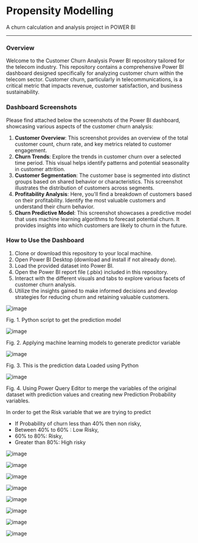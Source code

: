# Propensity Modelling
A churn calculation and analysis project in POWER BI

---

### Overview
Welcome to the Customer Churn Analysis Power BI repository tailored for the telecom industry. This repository contains a comprehensive Power BI dashboard designed specifically for analyzing customer churn within the telecom sector. Customer churn, particularly in telecommunications, is a critical metric that impacts revenue, customer satisfaction, and business sustainability.


### Dashboard Screenshots
Please find attached below the screenshots of the Power BI dashboard, showcasing various aspects of the customer churn analysis:
1.	**Customer Overview**: This screenshot provides an overview of the total customer count, churn rate, and key metrics related to customer engagement.
2.	**Churn Trends**: Explore the trends in customer churn over a selected time period. This visual helps identify patterns and potential seasonality in customer attrition.
3.	**Customer Segmentation**: The customer base is segmented into distinct groups based on shared behavior or characteristics. This screenshot illustrates the distribution of customers across segments.
4.	**Profitability Analysis**: Here, you'll find a breakdown of customers based on their profitability. Identify the most valuable customers and understand their churn behavior.
5.	**Churn Predictive Model**: This screenshot showcases a predictive model that uses machine learning algorithms to forecast potential churn. It provides insights into which customers are likely to churn in the future.

### How to Use the Dashboard
1.	Clone or download this repository to your local machine.
2.	Open Power BI Desktop (download and install if not already done).
3.	Load the provided dataset into Power BI.
4.	Open the Power BI report file (.pbix) included in this repository.
5.	Interact with the different visuals and tabs to explore various facets of customer churn analysis.
6.	Utilize the insights gained to make informed decisions and develop strategies for reducing churn and retaining valuable customers.

![image](img/1.png)

Fig. 1. Python script to get the prediction model

![image](img/2.png)

Fig. 2. Applying machine learning models to generate predictor variable

![image](img/3.png)

Fig. 3. This is the prediction data Loaded using Python

![image](img/4.png)

Fig. 4. Using Power Query Editor to merge the variables of the original dataset with prediction values and creating new Prediction Probability variables.

In order to get the Risk variable that we are trying to predict
- If Probability of churn less than 40% then non risky,
-	Between 40% to 60% : Low Risky,
-	60% to 80%: Risky,
-	Greater than 80%: High risky


![image](img/5.png)

![image](img/6.png)

![image](img/7.png)

![image](img/8.png)

![image](img/9.png)

![image](img/10.png)

![image](img/11.png)

![image](img/12.png)
